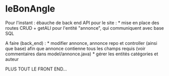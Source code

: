 # leBonAngle

Pour l'instant : ébauche de back end API pour le site :
    * mise en place des routes CRUD + getALl pour l'entité "annonce", qui communiquent avec base SQL

A faire (back_end) :
    * modifier annonce, annonce repo et controller (ainsi que base) afin que 
    annonce contienne tous les champs requis (voir commentaires dans model/annonce.java)
    * gérer les entités catégories et auteur

PLUS TOUT LE FRONT END...
